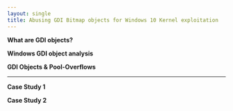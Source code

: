 ```yaml
---
layout: single
title: Abusing GDI Bitmap objects for Windows 10 Kernel exploitation
---
```


**What are GDI objects?**

**Windows GDI object analysis**

**GDI Objects & Pool-Overflows**

****

**Case Study 1**

**Case Study 2**
